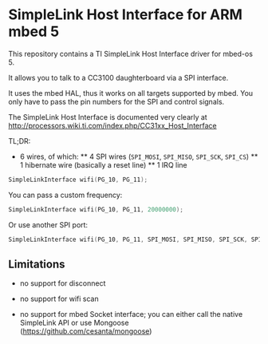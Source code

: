 # SimpleLink Host Interface for ARM mbed 5

This repository contains a TI SimpleLink Host Interface driver for mbed-os 5.

It allows you to talk to a CC3100 daughterboard via a SPI interface.

It uses the mbed HAL, thus it works on all targets supported by mbed.
You only have to pass the pin numbers for the SPI and control signals.

The SimpleLink Host Interface is documented very clearly at http://processors.wiki.ti.com/index.php/CC31xx_Host_Interface

TL;DR:

* 6 wires, of which:
** 4 SPI wires (`SPI_MOSI`, `SPI_MISO`, `SPI_SCK`, `SPI_CS`)
** 1 hibernate wire (basically a reset line)
** 1 IRQ line

```cpp
SimpleLinkInterface wifi(PG_10, PG_11);
```

You can pass a custom frequency:

```cpp
SimpleLinkInterface wifi(PG_10, PG_11, 20000000);
```

Or use another SPI port:

```cpp
SimpleLinkInterface wifi(PG_10, PG_11, SPI_MOSI, SPI_MISO, SPI_SCK, SPI_CS);
```

## Limitations

* no support for disconnect

* no support for wifi scan

* no support for mbed Socket interface; you can either call the native SimpleLink API or use Mongoose (https://github.com/cesanta/mongoose)
